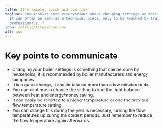 ```yaml
---
title: It’s simple, quick and low risk
tagline: "Households have reservations about changing settings on their boiler.
  It can often be seen as a technical piece, only to be touched by trained
  professionals. "
icon: /static/files/icon.svg
alt: asd
---
```



# Key points to communicate

* Changing your boiler settings is something that can be done by households, it is recommended by boiler manufacturers and energy companies. 
* It is a quick change, it should take no more than a few minutes to do. 
* You can continue to change the setting to find the right balance between heat and energy/money saving.
* It can easily be reverted to a higher temperature or one the previous flow temperature setting. 
* You can change this during the year is necessary, turning the flow temperatures up during the coldest periods. Just remember to reduce the flow temperature again afterwards.